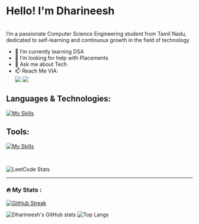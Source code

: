 # Hello! I'm Dharineesh
<br/>
I’m a passionate Computer Science Engineering student from Tamil Nadu, dedicated to self-learning and continuous growth in the field of technology

- 🌱 I’m currently learning DSA
- 🤔 I’m looking for help with Placements
- 💬 Ask me about Tech
- 📫 Reach Me VIA:
 <br/>  [<img src="https://img.shields.io/badge/LinkedIn-0077B5?style=for-the-badge&logo=linkedin&logoColor=white" />](https://www.linkedin.com/in/dharineesh22/) [<img src="https://img.shields.io/badge/Gmail-D14836?style=for-the-badge&logo=gmail&logoColor=white" />](mailto:dharineesh22@gmail.com)
## Languages & Technologies:
[![My Skills](https://skillicons.dev/icons?i=c,java,py,html,css,js,bootstrap,mysql,spring)](https://skillicons.dev)
## Tools:
[![My Skills](https://skillicons.dev/icons?i=git,github,vscode,idea,notion,netlify)](https://skillicons.dev)

<br>


![LeetCode Stats](https://leetcard.jacoblin.cool/Dharineeshcse?theme=dark&font=Roboto%20Flex&ext=heatmap)

---
### :fire: My Stats :

[![GitHub Streak](https://streak-stats.demolab.com?user=Dharineeshcse&theme=highcontrast&hide_border=true&border_radius=15)](https://git.io/streak-stats)

![Dharineesh's GitHub stats](https://github-readme-stats.vercel.app/api?username=Dharineeshcse&show_icons=true&theme=dark&hide_border=true) ![Top Langs](https://github-readme-stats.vercel.app/api/top-langs/?username=Dharineeshcse&layout=compact&theme=dark&hide_border=true)
